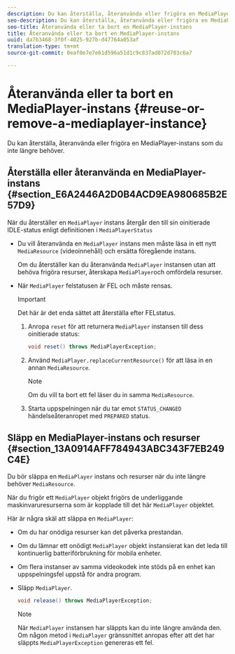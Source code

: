 ```yaml
---
description: Du kan återställa, återanvända eller frigöra en MediaPlayer-instans som du inte längre behöver.
seo-description: Du kan återställa, återanvända eller frigöra en MediaPlayer-instans som du inte längre behöver.
seo-title: Återanvända eller ta bort en MediaPlayer-instans
title: Återanvända eller ta bort en MediaPlayer-instans
uuid: da7b3468-3f0f-4025-927b-d47764a053af
translation-type: tm+mt
source-git-commit: 0eaf0e7e7e61d596a51d1c9c837ad072d703c6a7

---
```



# Återanvända eller ta bort en MediaPlayer-instans {#reuse-or-remove-a-mediaplayer-instance}

Du kan återställa, återanvända eller frigöra en MediaPlayer-instans som du inte längre behöver.

## Återställa eller återanvända en MediaPlayer-instans {#section_E6A2446A2D0B4ACD9EA980685B2E57D9}

När du återställer en `MediaPlayer` instans återgår den till sin oinitierade IDLE-status enligt definitionen i `MediaPlayerStatus`

* Du vill återanvända en `MediaPlayer` instans men måste läsa in ett nytt `MediaResource` (videoinnehåll) och ersätta föregående instans.

   Om du återställer kan du återanvända `MediaPlayer` instansen utan att behöva frigöra resurser, återskapa `MediaPlayer`och omfördela resurser.

* När `MediaPlayer` felstatusen är FEL och måste rensas.

   >[!IMPORTANT]
   >
   >Det här är det enda sättet att återställa efter FELstatus.

   1. Anropa `reset` för att returnera `MediaPlayer` instansen till dess oinitierade status:

      ```java
      void reset() throws MediaPlayerException; 
      ```

   1. Använd `MediaPlayer.replaceCurrentResource()` för att läsa in en annan `MediaResource`.

      >[!NOTE]
      >
      >Om du vill ta bort ett fel läser du in samma `MediaResource`.

   1. Starta uppspelningen när du tar emot `STATUS_CHANGED` händelseåteranropet med `PREPARED` status.

## Släpp en MediaPlayer-instans och resurser {#section_13A0914AFF784943ABC343F7EB249C4E}

Du bör släppa en `MediaPlayer` instans och resurser när du inte längre behöver `MediaResource`.

När du frigör ett `MediaPlayer` objekt frigörs de underliggande maskinvaruresurserna som är kopplade till det här `MediaPlayer` objektet.

Här är några skäl att släppa en `MediaPlayer`:

* Om du har onödiga resurser kan det påverka prestandan.
* Om du lämnar ett onödigt `MediaPlayer` objekt instansierat kan det leda till kontinuerlig batteriförbrukning för mobila enheter.
* Om flera instanser av samma videokodek inte stöds på en enhet kan uppspelningsfel uppstå för andra program.

* Släpp `MediaPlayer`.

   ```java
   void release() throws MediaPlayerException;
   ```

   >[!NOTE]
   >
   >När `MediaPlayer` instansen har släppts kan du inte längre använda den. Om någon metod i `MediaPlayer` gränssnittet anropas efter att det har släppts `MediaPlayerException` genereras ett fel.